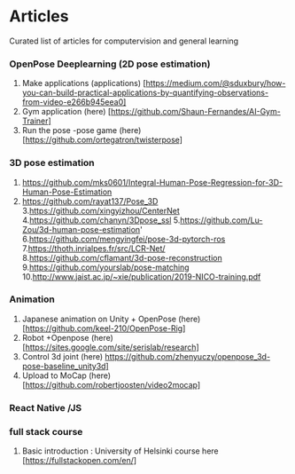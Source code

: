 # Articles
Curated list of articles  for computervision and general learning 

### OpenPose Deeplearning (2D pose estimation)
1. Make applications (applications) [https://medium.com/@sduxbury/how-you-can-build-practical-applications-by-quantifying-observations-from-video-e266b945eea0]
2. Gym application (here) [https://github.com/Shaun-Fernandes/AI-Gym-Trainer]
3. Run the pose -pose game (here) [https://github.com/ortegatron/twisterpose]

### 3D pose estimation 
1. https://github.com/mks0601/Integral-Human-Pose-Regression-for-3D-Human-Pose-Estimation
2. https://github.com/rayat137/Pose_3D
3.https://github.com/xingyizhou/CenterNet
4.https://github.com/chanyn/3Dpose_ssl 
5.https://github.com/Lu-Zou/3d-human-pose-estimation'
6.https://github.com/mengyingfei/pose-3d-pytorch-ros
7.https://thoth.inrialpes.fr/src/LCR-Net/
8.https://github.com/cflamant/3d-pose-reconstruction
9.https://github.com/yourslab/pose-matching
10.http://www.jaist.ac.jp/~xie/publication/2019-NICO-training.pdf

### Animation 
1. Japanese animation on Unity + OpenPose (here) [https://github.com/keel-210/OpenPose-Rig]
2. Robot +Openpose (here)[https://sites.google.com/site/serislab/research]
3. Control 3d joint (here) https://github.com/zhenyuczy/openpose_3d-pose-baseline_unity3d]
4. Upload to MoCap (here) [https://github.com/robertjoosten/video2mocap]

### React Native /JS 

### full stack course 
1. Basic introduction : University of Helsinki course here [https://fullstackopen.com/en/]



